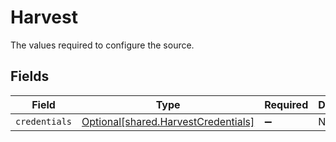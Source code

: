 # Harvest

The values required to configure the source.


## Fields

| Field                                                                            | Type                                                                             | Required                                                                         | Description                                                                      |
| -------------------------------------------------------------------------------- | -------------------------------------------------------------------------------- | -------------------------------------------------------------------------------- | -------------------------------------------------------------------------------- |
| `credentials`                                                                    | [Optional[shared.HarvestCredentials]](../../models/shared/harvestcredentials.md) | :heavy_minus_sign:                                                               | N/A                                                                              |